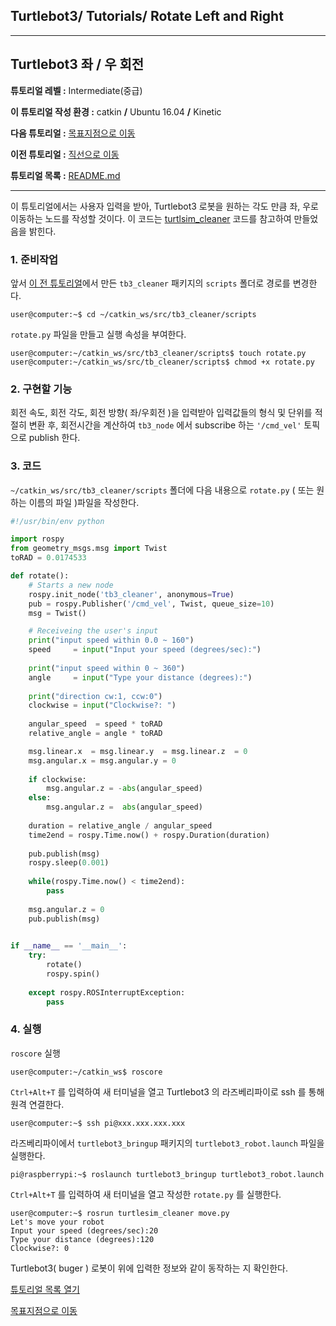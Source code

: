 ## Turtlebot3/ Tutorials/ Rotate Left and Right



---

## Turtlebot3 좌 / 우 회전

**튜토리얼 레벨 :**  Intermediate(중급)

**이 튜토리얼 작성 환경 :**  catkin **/** Ubuntu 16.04 **/** Kinetic

**다음 튜토리얼 :** [목표지점으로 이동](./mv_tb3_3_Go2Goal.md)

**이전 튜토리얼 :** [직선으로 이동](./mv_tb3_1_MoveInStraightLine.md)

**튜토리얼 목록 :** [README.md](../README.md)

---

이 튜토리얼에서는 사용자 입력을 받아, Turtlebot3 로봇을 원하는 각도 만큼 좌, 우로 이동하는  노드를 작성할 것이다. 이 코드는 [turtlsim_cleaner](https://github.com/clebercoutof/turtlesim_cleaner) 코드를 참고하여 만들었음을 밝힌다.



### 1. 준비작업

앞서 [이 전 튜토리얼](./mv_tutle_1_MoveInStraightLine.md)에서 만든  `tb3_cleaner` 패키지의 `scripts` 폴더로 경로를 변경한다.

```
user@computer:~$ cd ~/catkin_ws/src/tb3_cleaner/scripts
```

`rotate.py` 파일을 만들고 실행 속성을 부여한다. 

```
user@computer:~/catkin_ws/src/tb3_cleaner/scripts$ touch rotate.py
user@computer:~/catkin_ws/src/tb_cleaner/scripts$ chmod +x rotate.py
```



### 2. 구현할 기능

회전 속도, 회전 각도, 회전 방향( 좌/우회전 )을 입력받아 입력값들의 형식 및 단위를 적절히 변환 후, 회전시간을 계산하여  `tb3_node` 에서 subscribe 하는 `'/cmd_vel'` 토픽으로 publish 한다.



### 3. 코드

`~/catkin_ws/src/tb3_cleaner/scripts` 폴더에 다음 내용으로  `rotate.py` ( 또는 원하는 이름의 파일 )파일을 작성한다.

```python
#!/usr/bin/env python

import rospy
from geometry_msgs.msg import Twist
toRAD = 0.0174533

def rotate():
    # Starts a new node
    rospy.init_node('tb3_cleaner', anonymous=True)
    pub = rospy.Publisher('/cmd_vel', Twist, queue_size=10)
    msg = Twist()

    # Receiveing the user's input
    print("input speed within 0.0 ~ 160")
    speed     = input("Input your speed (degrees/sec):")
    
    print("input speed within 0 ~ 360")
    angle     = input("Type your distance (degrees):")
    
    print("direction cw:1, ccw:0")
    clockwise = input("Clockwise?: ")
    
    angular_speed  = speed * toRAD
    relative_angle = angle * toRAD

    msg.linear.x  = msg.linear.y  = msg.linear.z  = 0
    msg.angular.x = msg.angular.y = 0
    
    if clockwise:
        msg.angular.z = -abs(angular_speed)
    else:
        msg.angular.z =  abs(angular_speed)
        
    duration = relative_angle / angular_speed
    time2end = rospy.Time.now() + rospy.Duration(duration)
    
    pub.publish(msg)
    rospy.sleep(0.001)
        
    while(rospy.Time.now() < time2end):
        pass    
        
    msg.angular.z = 0
    pub.publish(msg)
    

if __name__ == '__main__':
    try:
        rotate()
        rospy.spin()
        
    except rospy.ROSInterruptException:
        pass
```



### 4. 실행

`roscore` 실행

```
user@computer:~/catkin_ws$ roscore
```



`Ctrl+Alt+T` 를 입력하여 새 터미널을 열고 Turtlebot3 의 라즈베리파이로 ssh 를 통해 원격 연결한다.

```
user@computer:~$ ssh pi@xxx.xxx.xxx.xxx
```



라즈베리파이에서 ```turtlebot3_bringup``` 패키지의 `turtlebot3_robot.launch` 파일을 실행한다.

```
pi@raspberrypi:~$ roslaunch turtlebot3_bringup turtlebot3_robot.launch
```



`Ctrl+Alt+T` 를 입력하여 새 터미널을 열고 작성한  `rotate.py` 를 실행한다. 

```
user@computer:~$ rosrun turtlesim_cleaner move.py
Let's move your robot
Input your speed (degrees/sec):20
Type your distance (degrees):120
Clockwise?: 0
```

Turtlebot3( buger ) 로봇이 위에 입력한 정보와 같이 동작하는 지 확인한다.





[튜토리얼 목록 열기](../README.md)

[목표지점으로 이동](./mv_tb3_3_Go2Goal.md)







